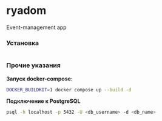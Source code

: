 # ryadom
Event-management app


### Установка

```bash
```


### Прочие указания

**Запуск docker-compose:**

```bash
DOCKER_BUILDKIT=1 docker compose up --build -d
```

**Подключение к PostgreSQL**

```bash
psql -h localhost -p 5432 -U <db_username> -d <db_name>
```